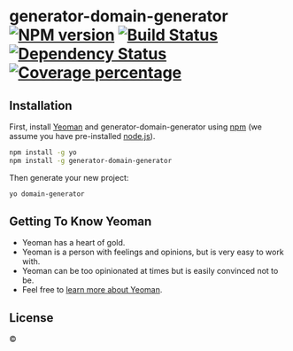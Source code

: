 # generator-domain-generator [![NPM version][npm-image]][npm-url] [![Build Status][travis-image]][travis-url] [![Dependency Status][daviddm-image]][daviddm-url] [![Coverage percentage][coveralls-image]][coveralls-url]
> 

## Installation

First, install [Yeoman](http://yeoman.io) and generator-domain-generator using [npm](https://www.npmjs.com/) (we assume you have pre-installed [node.js](https://nodejs.org/)).

```bash
npm install -g yo
npm install -g generator-domain-generator
```

Then generate your new project:

```bash
yo domain-generator
```

## Getting To Know Yeoman

 * Yeoman has a heart of gold.
 * Yeoman is a person with feelings and opinions, but is very easy to work with.
 * Yeoman can be too opinionated at times but is easily convinced not to be.
 * Feel free to [learn more about Yeoman](http://yeoman.io/).

## License

 © []()


[npm-image]: https://badge.fury.io/js/generator-domain-generator.svg
[npm-url]: https://npmjs.org/package/generator-domain-generator
[travis-image]: https://travis-ci.org//generator-domain-generator.svg?branch=master
[travis-url]: https://travis-ci.org//generator-domain-generator
[daviddm-image]: https://david-dm.org//generator-domain-generator.svg?theme=shields.io
[daviddm-url]: https://david-dm.org//generator-domain-generator
[coveralls-image]: https://coveralls.io/repos//generator-domain-generator/badge.svg
[coveralls-url]: https://coveralls.io/r//generator-domain-generator
